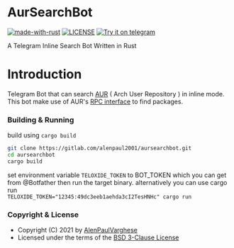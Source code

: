 # AurSearchBot

[![made-with-rust](https://img.shields.io/badge/Made%20with-Rust-1f425f.svg)](https://www.rust-lang.org/)
[![LICENSE](https://img.shields.io/github/license/alenpaul2001/AurSearchBot?color=%2340AA8B)](./LICENSE.md)
[![Try it on telegram](https://img.shields.io/badge/try%20it-on%20telegram-0088cc.svg)](http://t.me/AurSearchBot)

A Telegram Inline Search Bot Written in Rust

# Introduction

Telegram Bot that can search [AUR](https://aur.archlinux.org/) ( Arch User Repository ) in inline mode. This bot make use of AUR's [RPC interface](https://aur.archlinux.org/rpc.php) to find packages.


### Building & Running

build using `cargo build`
```sh
git clone https://gitlab.com/alenpaul2001/aursearchbot.git
cd aursearchbot
cargo build
```

set environment variable `TELOXIDE_TOKEN` to BOT_TOKEN 
which you can get from @Botfather then run the target binary.
alternatively you can use cargo run<br>
`TELOXIDE_TOKEN="12345:49dc3eeb1aehda3cI2TesHNHc" cargo run`

### Copyright & License 

* Copyright (C) 2021 by [AlenPaulVarghese](https://github.com/alenpaul2001)
* Licensed under the terms of the [BSD 3-Clause License](./LICENSE.md)
